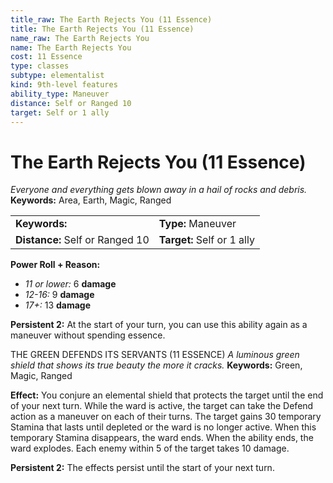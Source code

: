 ```yaml
---
title_raw: The Earth Rejects You (11 Essence)
title: The Earth Rejects You (11 Essence)
name_raw: The Earth Rejects You
name: The Earth Rejects You
cost: 11 Essence
type: classes
subtype: elementalist
kind: 9th-level features
ability_type: Maneuver
distance: Self or Ranged 10
target: Self or 1 ally
---
```


# The Earth Rejects You (11 Essence)

*Everyone and everything gets blown away in a hail of rocks and debris.* **Keywords:** Area, Earth, Magic, Ranged

|                                 |                            |
| :------------------------------ | :------------------------- |
| **Keywords:**                   | **Type:** Maneuver         |
| **Distance:** Self or Ranged 10 | **Target:** Self or 1 ally |

**Power Roll + Reason:**

- *11 or lower:* 6 **damage**
- *12-16:* 9 **damage**
- *17+:* 13 **damage**

**Persistent 2:** At the start of your turn, you can use this ability again as a maneuver without spending essence.

THE GREEN DEFENDS ITS SERVANTS (11 ESSENCE) *A luminous green shield that shows its true beauty the more it cracks.* **Keywords:** Green, Magic, Ranged

**Effect:** You conjure an elemental shield that protects the target until the end of your next turn. While the ward is active, the target can take the Defend action as a maneuver on each of their turns. The target gains 30 temporary Stamina that lasts until depleted or the ward is no longer active. When this temporary Stamina disappears, the ward ends. When the ability ends, the ward explodes. Each enemy within 5 of the target takes 10 damage.

**Persistent 2:** The effects persist until the start of your next turn.
